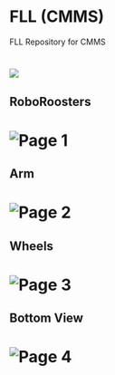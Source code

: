 # FLL (CMMS)
FLL Repository for CMMS
# ![](https://github.com/SaharshSS/FLL-CMMS-/blob/main/RoboRoosters/Robot%20Animation.gif)
## RoboRoosters
# ![Page 1](RoboRoosters/RobotDesign/1.png)
## Arm
# ![Page 2](RoboRoosters/RobotDesign/2.png)
## Wheels
# ![Page 3](RoboRoosters/RobotDesign/3.png)
## Bottom View
# ![Page 4](RoboRoosters/RobotDesign/4.png)


